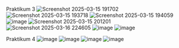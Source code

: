 Praktikum 3
![Screenshot 2025-03-15 191702](https://github.com/user-attachments/assets/41a12f9e-db13-4d5e-8719-1c3dae0db4d1)
![Screenshot 2025-03-15 193718](https://github.com/user-attachments/assets/cdb87a1e-a838-4fdb-8686-e0ded469447a)
![Screenshot 2025-03-15 194059](https://github.com/user-attachments/assets/d41a0e8d-6a63-48cf-88ef-b4bbe34ef9ad)
![image](https://github.com/user-attachments/assets/ef5b8797-646e-490f-93cb-35edce91c802)
![Screenshot 2025-03-15 201201](https://github.com/user-attachments/assets/b3813f3b-947e-451f-ba0c-e0c1be98ab69)
![Screenshot 2025-03-16 224605](https://github.com/user-attachments/assets/9297f281-1244-43ac-afd9-c39ab850f9b3)
![image](https://github.com/user-attachments/assets/8e4ace9b-84cd-4f3b-a50a-0bb05199fe97)
![image](https://github.com/user-attachments/assets/c0ad041f-c79a-4e9a-882b-c2b3d43f9896)

Praktikum 4
![image](https://github.com/user-attachments/assets/d61dabf2-b594-4dc9-a878-b159a9725395)
![image](https://github.com/user-attachments/assets/873690b6-5fab-44b0-a334-3f5fd4e16906)
![image](https://github.com/user-attachments/assets/3bbc4a23-4ec8-4a0f-a763-a8700e71fd01)
![image](https://github.com/user-attachments/assets/53f9ce77-6902-4b9d-b6f3-f83d9c7b619c)

